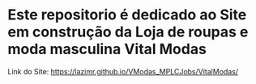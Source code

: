 # Este repositorio é dedicado ao Site em construção da Loja de roupas e moda masculina Vital Modas

Link do Site: https://lazimr.github.io/VModas_MPLCJobs/VitalModas/
